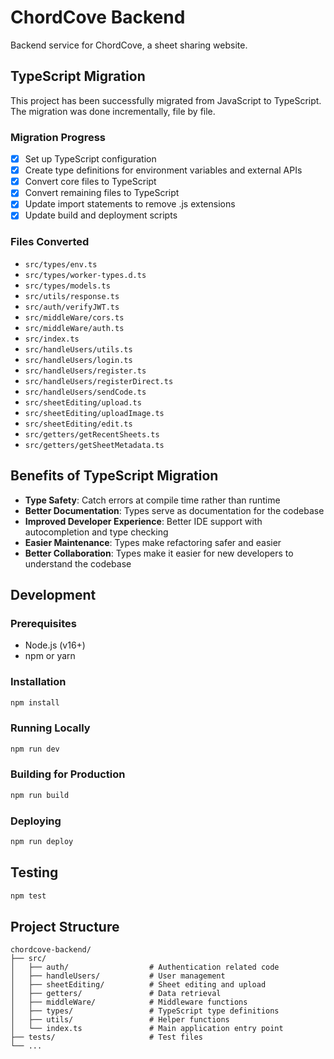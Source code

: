 # ChordCove Backend

Backend service for ChordCove, a sheet sharing website.

## TypeScript Migration

This project has been successfully migrated from JavaScript to TypeScript. The migration was done incrementally, file by file.

### Migration Progress

- [x] Set up TypeScript configuration
- [x] Create type definitions for environment variables and external APIs
- [x] Convert core files to TypeScript
- [x] Convert remaining files to TypeScript
- [x] Update import statements to remove .js extensions
- [x] Update build and deployment scripts

### Files Converted

- `src/types/env.ts`
- `src/types/worker-types.d.ts`
- `src/types/models.ts`
- `src/utils/response.ts`
- `src/auth/verifyJWT.ts`
- `src/middleWare/cors.ts`
- `src/middleWare/auth.ts`
- `src/index.ts`
- `src/handleUsers/utils.ts`
- `src/handleUsers/login.ts`
- `src/handleUsers/register.ts`
- `src/handleUsers/registerDirect.ts`
- `src/handleUsers/sendCode.ts`
- `src/sheetEditing/upload.ts`
- `src/sheetEditing/uploadImage.ts`
- `src/sheetEditing/edit.ts`
- `src/getters/getRecentSheets.ts`
- `src/getters/getSheetMetadata.ts`

## Benefits of TypeScript Migration

- **Type Safety**: Catch errors at compile time rather than runtime
- **Better Documentation**: Types serve as documentation for the codebase
- **Improved Developer Experience**: Better IDE support with autocompletion and type checking
- **Easier Maintenance**: Types make refactoring safer and easier
- **Better Collaboration**: Types make it easier for new developers to understand the codebase

## Development

### Prerequisites

- Node.js (v16+)
- npm or yarn

### Installation

```bash
npm install
```

### Running Locally

```bash
npm run dev
```

### Building for Production

```bash
npm run build
```

### Deploying

```bash
npm run deploy
```

## Testing

```bash
npm test
```

## Project Structure

```
chordcove-backend/
├── src/
│   ├── auth/                  # Authentication related code
│   ├── handleUsers/           # User management
│   ├── sheetEditing/          # Sheet editing and upload
│   ├── getters/               # Data retrieval
│   ├── middleWare/            # Middleware functions
│   ├── types/                 # TypeScript type definitions
│   ├── utils/                 # Helper functions
│   └── index.ts               # Main application entry point
├── tests/                     # Test files
└── ...
``` 